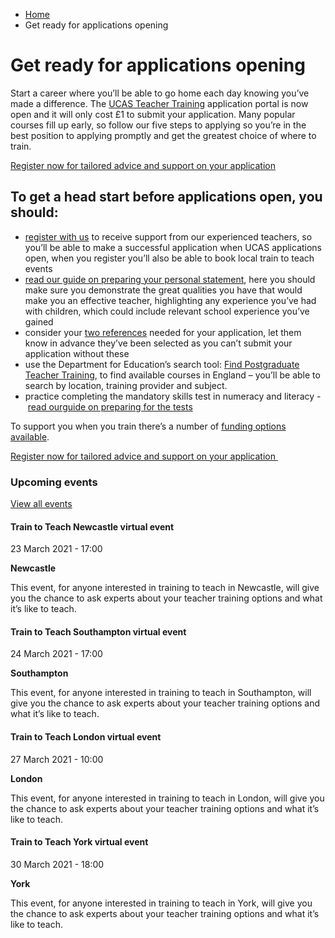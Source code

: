 *   [Home](/)
*   Get ready for applications opening

Get ready for applications opening
==================================

Start a career where you’ll be able to go home each day knowing you’ve made a difference. The [UCAS Teacher Training](https://2019.teachertraining.apply.ucas.com/apply/student/login.do) application portal is now open and it will only cost £1 to submit your application. Many popular courses fill up early, so follow our five steps to applying so you’re in the best position to applying promptly and get the greatest choice of where to train.

[Register now for tailored advice and support on your application](https://getintoteaching.education.gov.uk/user/register "Register for free support")

To get a head start before applications open, you should:
---------------------------------------------------------

*   [register with us](https://getintoteaching.education.gov.uk/user/register) to receive support from our experienced teachers, so you’ll be able to make a successful application when UCAS applications open, when you register you’ll also be able to book local train to teach events
*   [read our guide on preparing your personal statement](/node/616), here you should make sure you demonstrate the great qualities you have that would make you an effective teacher, highlighting any experience you’ve had with children, which could include relevant school experience you’ve gained
*   consider your [two references](/node/356) needed for your application, let them know in advance they’ve been selected as you can’t submit your application without these
*   use the Department for Education’s search tool: [Find Postgraduate Teacher Training](https://www.gov.uk/guidance/find-postgraduate-teacher-training-courses-in-england), to find available courses in England – you’ll be able to search by location, training provider and subject.
*   practice completing the mandatory skills test in numeracy and literacy - [read ourguide  on preparing for the tests](/node/2408) 

To support you when you train there’s a number of [funding options available](https://getintoteaching.education.gov.uk/funding-and-salary). 

[Register now for tailored advice and support on your application ](https://getintoteaching.education.gov.uk/user/register "Register for free support")

### Upcoming events

[View all events](/teaching-events)

[](/teaching-events/train-to-teach-events/train-to-teach-newcastle-virtual-event-230321)

#### Train to Teach Newcastle virtual event

23 March 2021 - 17:00

**Newcastle**

This event, for anyone interested in training to teach in Newcastle, will give you the chance to ask experts about your teacher training options and what it’s like to teach.

[](/teaching-events/train-to-teach-events/train-to-teach-southampton-virtual-event-240321)

#### Train to Teach Southampton virtual event

24 March 2021 - 17:00

**Southampton**

This event, for anyone interested in training to teach in Southampton, will give you the chance to ask experts about your teacher training options and what it’s like to teach.

[](/teaching-events/train-to-teach-events/train-to-teach-london-virtual-event-270321)

#### Train to Teach London virtual event

27 March 2021 - 10:00

**London**

This event, for anyone interested in training to teach in London, will give you the chance to ask experts about your teacher training options and what it’s like to teach.

[](/teaching-events/train-to-teach-events/train-to-teach-york-virtual-event-300321)

#### Train to Teach York virtual event

30 March 2021 - 18:00

**York**

This event, for anyone interested in training to teach in York, will give you the chance to ask experts about your teacher training options and what it’s like to teach.
